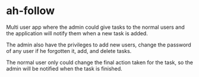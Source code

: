 # ah-follow
Multi user app where the admin could give tasks to the normal users and the application will notify them when a new task is added.

The admin also have the privileges to add new users, change the password of any user if he forgotten it, add, and delete tasks.

The normal user only could change the final action taken for the task, so the admin will be notified when the task is finished.